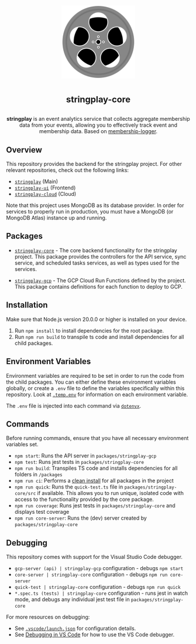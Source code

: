 <p align="center">
<img alt="App logo (film)" width="200" height="200" src="./assets/logo-stroke.svg" />
</p>

<h1 align="center">
<sup>stringplay-core</sup>
</h1>

<p align="center">
<strong>stringplay</strong> is an event analytics service that collects aggregate membership data from your events, allowing you to effectively track event and membership data. Based on <a href="https://github.com/cloudydaiyz/membership-logger">membership-logger</a>.
</p>

## Overview

This repository provides the backend for the stringplay project. For other relevant repositories, check out the following links:

- [`stringplay`](https://github.com/cloudydaiyz/stringplay) (Main)
- [`stringplay-ui`](https://github.com/cloudydaiyz/stringplay-ui) (Frontend)
- [`stringplay-cloud`](https://github.com/cloudydaiyz/stringplay-cloud) (Cloud)

Note that this project uses MongoDB as its database provider. In order for services to properly run in production, you must have a MongoDB (or MongoDB Atlas) instance up and running.

## Packages

- [`stringplay-core`](packages/stringplay-core) - The core backend functionality for the stringplay project. This package provides the controllers for the API service, sync service, and scheduled tasks services, as well as types used for the services.

- [`stringplay-gcp`](packages/stringplay-gcp) - The GCP Cloud Run Functions defined by the project. This package contains definitions for each function to deploy to GCP.

## Installation

Make sure that Node.js version 20.0.0 or higher is installed on your device. 

1. Run `npm install` to install dependencies for the root package.
2. Run `npm run build` to transpile ts code and install dependencies for all child packages.

## Environment Variables

Environment variables are required to be set in order to run the code from the child packages. You can either define these environment variables globally, or create a `.env` file to define the variables specifically within this repository. Look at [`.temp.env`](./.temp.env) for information on each environment variable. 

The `.env` file is injected into each command via [`dotenvx`](https://github.com/dotenvx/dotenvx).

## Commands

Before running commands, ensure that you have all necessary environment variables set.

- `npm start`: Runs the API server in `packages/stringplay-gcp`
- `npm test`: Runs jest tests in `packages/stringplay-core`
- `npm run build`: Transpiles TS code and installs dependencies for all folders in `/packages`
- `npm run ci`: Performs a [clean install](https://docs.npmjs.com/cli/v10/commands/npm-ci) for all packages in the project
- `npm run quick`: Runs the `quick-test.ts` file in `packages/stringplay-core/src` if available. This allows you to run unique, isolated code with access to the functionality provided by the core package.
- `npm run coverage`: Runs jest tests in `packages/stringplay-core` and displays test coverage
- `npm run core-server`: Runs the (dev) server created by `packages/stringplay-core`

## Debugging

This repository comes with support for the Visual Studio Code debugger. 

- `gcp-server (api) | stringplay-gcp` configuration - debugs `npm start`
- `core-server | stringplay-core` configuration - debugs `npm run core-server`
- `quick-test | stringplay-core` configuration - debugs `npm run quick`
- `*.spec.ts (tests) | stringplay-core` configuration - runs jest in watch mode, and debugs any individual jest test file in `packages/stringplay-core`

For more resources on debugging:

- See [`.vscode/launch.json`](.vscode/launch.json) for configuration details.
- See [Debugging in VS Code](https://code.visualstudio.com/docs/editor/debugging) for how to use the VS Code debugger.